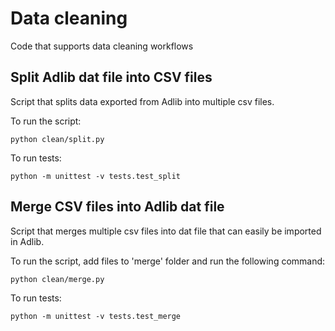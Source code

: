 # Data cleaning
Code that supports data cleaning workflows

## Split Adlib dat file into CSV files
Script that splits data exported from Adlib into multiple csv files.

To run the script:
```
python clean/split.py
```

To run tests:
```
python -m unittest -v tests.test_split
```

## Merge CSV files into Adlib dat file
Script that merges multiple csv files into dat file that can easily be imported in Adlib.


To run the script, add files to 'merge' folder and run the following command:
```
python clean/merge.py
```

To run tests:
```
python -m unittest -v tests.test_merge
```
